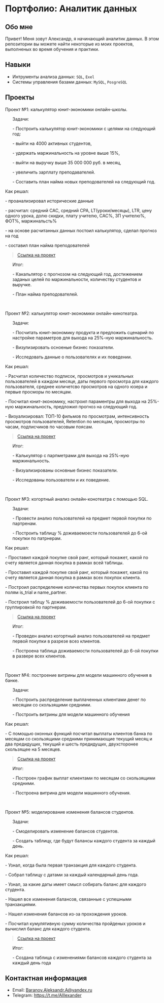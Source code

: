 # Портфолио: Аналитик данных
## Обо мне
Привет! Меня зовут Александр, я начинающий аналитик данных. В этом репозитории вы можете найти некоторые из моих проектов, выполненых во время обучения и практики.


## Навыки
- Интрументы анализа данных: ``SQL``, ``Exel``
- Системы управления базами данных: ``MySQL``, ``PosgreSQL``

## Проекты
<p>Пpоект №1: калькулятор юнит-экономики онлайн-школы.</p>

<ol>
<p>Задачи:</p>
<p>- Построить калькулятор юнит-экономики с целями на следующий год:</p>
<p>- выйти на 4000 активных студентов,</p>
<p>- удержать маржинальность на уровне выше 15%,</p>
<p>- выйти на выручку выше 35 000 000 руб. в месяц,</p>
<p>- увеличить зарплату преподавателей.</p></li>  
<p>- Составить план найма новых преподователей на следующий год.</p>
</ol>
<p>Как решал:</p>
<p>- проанализировал исторические данные</p>
<p>- расчитал: средний CAC, средний CPA, LT(уроки/месяцы), LTR, цену одного урока, долю скидки, плату учителю, CAC%, ЗП учителю%, ФОТ%, маржинальсть%</p>
<p>- на основе расчитанных данных постоил калькулятор, сделал прогноз на год</p>
<p>- составил план найма преподователей</p>

  > <a href="https://github.com/A1leksandr/My-portfolio/blob/main/%D0%9A%D0%B0%D0%BB%D1%8C%D0%BA%D1%83%D0%BB%D1%8F%D1%82%D0%BE%D1%80%D0%B0%20%D1%8E%D0%BD%D0%B8%D1%82-%D1%8D%D0%BA%D0%BE%D0%BD%D0%BE%D0%BC%D0%B8%D0%BA%D0%B8%20%D0%BE%D0%BD%D0%BB%D0%B0%D0%B9%D0%BD%20%D1%88%D0%BA%D0%BE%D0%BB%D1%8B.xlsx">Ссылка на проект</a>

<ol>
<p>Итог:</p>
<p>- Какальлятор с прогнозом на следующий год, достижением заданых целей по маржинальности, количеству студентов и выручке.</p>
<p>- План найма преподователей.</p>
</ol>
<br>
<p>Проект №2: калькулятор юнит-экономики онлайн-кинотеатра.</p>
<ol>
<p>Задачи:</p>
<p>- Посчитать юнит-экономику продукта и предложить сценарий по настройке параметров для выхода на 25%-ную маржинальность.</p>
<p>- Визулизировать осноеные бизнес показатели.</p>
<p>- Исследовать данные о пользователях и их поведении.</p>
</ol>
<p>Как решал:</p>
<p>- Расчитал количество подписок, просмотров и уникальных пользователей в каждом месяце, даты первого просмотра для каждого пользователя, среднее количетсво просмотров на одного юзера и первые просморы по месяцам. </p>
<p>- Посчитал юнит-экономику, настроил параментры для выхода на 25%-ную маржинальность, предложил прогноз на следующий год.</p>
<p>- Визуализировал: ТОП-10 фильмов по просмотрам, интенсивность просмотров пользователей, Retention по месяцам, просмотры по часам, подписчиков по часовым поясам.</p>

  > <a href="https://drive.google.com/drive/folders/1I25VvbKV4A8V_t5460ywRBcfGx5Rv1I_?usp=drive_link">Ссылка на проект</a>

<ol>
<p>Итог:</p>  
<p>- Калькулятор с парпметрами для выхода на 25%-ную маржинальность.</p>
<p>- Визуализированы основные бизнес показатели.</p>
<p>- Исследованы пользователи и их поведение.</p>
</ol>
<br>
<p>Проект №3: когортный анализ онлайн-конотеатра с помощью SQL.</p>
<ol>
<p>Задачи:</p>
<p>- Провести анализ пользователей на предмет первой покупки по партренам.</p>
<p>- Построить таблицу % доживаемоести пользователей до 6-ой покупки по патрнерам.</p>
</ol>
<p>Как решал:</p>
<p>- Проставил каждой покупке свой ранг, который покажет, какой по счету является данная покупка в рамках всей таблицы.</p>
<p>- Проставил каждой покупке свой ранг, который покажет, какой по счету является данная покупка в рамках всех покупок клиента.</p>
<p>- Построил распределение количества первых покупок клиента по полям is_trial и name_partner.</p>
<p>- Построил таблцу % доживаемости пользователей до 6-ой покупки с группировкой по партнерам.</p>

  > <a href="https://drive.google.com/drive/folders/1NbtyZpxRTNlemQfUdzV5oh_0Mi3toZO1?usp=drive_link">Ссылка на проект</a>
<ol>
<p>Итог:</p>  
<p>- Проведен анализ когортный анализ пользователей на предмет первой покупки в разрезе всез клиентов.</p>
<p>- Построена таблица доживаемости пользователей до 6-ой покупки в развере всех клиентов.</p>
</ol>
<br>  
<p>Проект №4: построение витрины для модели машинного обучения в банке.</p>
<ol>
<p>Задачи:</p>
<p>- Построить распределение выплаченных клиентами денег по месяцам со скользящими средними.</p>
<p>- Построить витрины для модели машинного обучения</p>
</ol>
<p>Как решал:</p>
<p>- С помощью оконных функций посчитал выплаты клиентов банка по месяцам со скользящими средними принимающие текущий месяц и два предидущих, текущий и шесть предидущих, двухсторонее скользящее на 5 месяцев.</p>

  > <a href="https://drive.google.com/drive/folders/1DLK7-FitO0rWXJMKUar6pJy_nz7IKu2t?usp=sharing">Ссылка на проект</a>
<ol>
<p>Итог:</p> 
<p>- Построен график выплат клиентами по месяцам со скользящими средними.</p>
<p>- Построена витрина для модели машинного обучения.</p>
</ol>
<br>  
<p>Проект №5: моделирование изменения балансов студентов.</p>
<ol>
<p>Задачи:</p>
<p>- Смоделировать изменение балансов студентов.</p>
<p>- Cоздать таблицу, где будут балансы каждого студента за каждый день.</p>
</ol>
<p>Как решал:</p>
<p>- Узнал, когда была первая транзакция для каждого студента.</p>
<p>- Собрал таблицу с датами за каждый календарный день года.</p>
<p>- Узнал, за какие даты имеет смысл собирать баланс для каждого студента.</p>
<p>- Нашел все изменения балансов, связанные с успешными транзакциями.</p>
<p>- Нашел изменения балансов из-за прохождения уроков.</p>
<p>- Посчитал кумулятивную сумму количества пройденых уроков и вычислил баланс для каждого студента.</p>

> <a href="https://drive.google.com/drive/folders/1lemETDCoYaItalQX2M03Pf16GUusYbLi?usp=sharing">Ссылка на проект</a>
<ol>
<p>Итог:</p> 
<p>- Создана таблица с изменениями балансов каждого студента за каждый день года</p>
</ol>

## Контактная информация
- Email: Baranov.Aleksandr.A@yandex.ru
- Telegram: https://t.me/Alllexander
